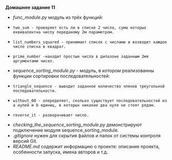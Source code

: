 **Домашнее задание 11**

- *func_module.py* модуль из трёх функций:
-     two_sum - проверяет есть ли в списке 2 числа, сума которых еквивалентна числу переданому 2м параметром.
-     list_numbers_squared - принимает список с числами и возводит каждое число списка в квадрат.
-     prime_number -находит простые числа в дипазоне заданным 2мя аргументами чисел.
- *sequence_sorting_module.py* - модуль, в котором реализованны функции сортировки последовательностей:
-     triangle_sequence - выводит заданное количество членов треугольной последовательности.
-     without_00 - опеределяет, сколько существует последовательностей из a нулей и b единиц, в которых никакие два нуля не стоят рядом.
-     reverse_it - разворачивает число.
- *checking_the_sequence_sorting_module.py* демонстрируют подключение модуля sequence_sorting_module.
- *.gitignore* нужен для скрытия файлов и папок от системы контроля версий Git.
- *README.md* содержит информацию о проекте: описание проекта, особенности запуска, имена авторов и т.д.